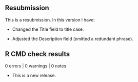 ## Resubmission
This is a resubmission. In this version I have:

* Changed the Title field to title case.

* Adjusted the Description field (omitted a redundant phrase).

## R CMD check results

0 errors | 0 warnings | 0 notes

* This is a new release.
